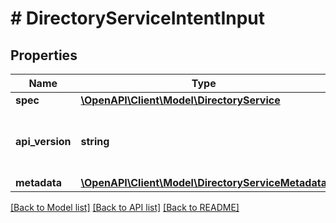 # # DirectoryServiceIntentInput

## Properties

Name | Type | Description | Notes
------------ | ------------- | ------------- | -------------
**spec** | [**\OpenAPI\Client\Model\DirectoryService**](DirectoryService.md) |  |
**api_version** | **string** | API Version of the Nutanix v3 API framework. | [optional] [default to '3.1.0']
**metadata** | [**\OpenAPI\Client\Model\DirectoryServiceMetadata**](DirectoryServiceMetadata.md) |  |

[[Back to Model list]](../../README.md#models) [[Back to API list]](../../README.md#endpoints) [[Back to README]](../../README.md)
